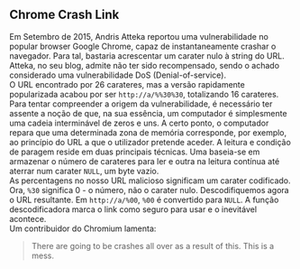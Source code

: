 ## Chrome Crash Link
Em Setembro de 2015, Andris Atteka reportou uma vulnerabilidade no popular browser Google Chrome, capaz de instantaneamente crashar o navegador. Para tal, bastaria acrescentar um carater nulo à string do URL. Atteka, no seu blog, admite não ter sido recompensado, sendo o achado considerado uma vulnerabilidade DoS (Denial-of-service).  
O URL encontrado por 26 carateres, mas a versão rapidamente popularizada acabou por ser `http://a/%%30%30`, totalizando 16 carateres.  
Para tentar compreender a origem da vulnerabilidade, é necessário ter assente a noção de que, na sua essência, um computador é simplesmente uma cadeia interminável de zeros e uns. A certo ponto, o computador repara que uma determinada zona de memória corresponde, por exemplo, ao princípio do URL a que o utilizador pretende aceder. A leitura e condição de paragem reside em duas principais técnicas. Uma baseia-se em armazenar o número de carateres para ler e outra na leitura contínua até aterrar num carater `NULL`, um byte vazio.  
As percentagens no nosso URL malicioso significam um carater codificado. Ora, `%30` significa 0 - o número, não o carater nulo. Descodifiquemos agora o URL resultante. Em `http://a/%00`, `%00` é convertido para `NULL`. A função descodificadora marca o link como seguro para usar e o inevitável acontece.  
Um contribuidor do Chromium lamenta:
> There are going to be crashes all over as a result of this. This is a mess.
